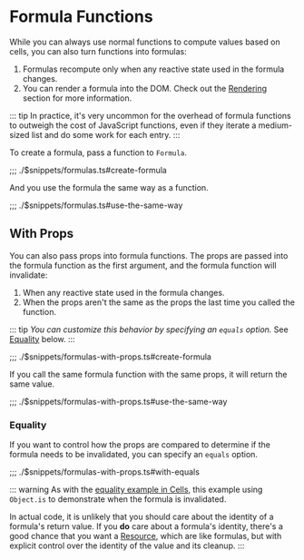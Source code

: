 # Formula Functions

While you can always use normal functions to compute values based on cells, you can also turn functions into formulas:

1. Formulas recompute only when any reactive state used in the formula changes.
2. You can render a formula into the DOM. Check out the [Rendering](../5-advanced/1-renderer.md) section for more information.

::: tip
In practice, it's very uncommon for the overhead of formula functions to outweigh the cost of JavaScript functions, even if they iterate a medium-sized list and do some work for each entry.
:::

To create a formula, pass a function to `Formula`.

;;; ./$snippets/formulas.ts#create-formula

And you use the formula the same way as a function.

;;; ./$snippets/formulas.ts#use-the-same-way

## With Props

You can also pass props into formula functions. The props are passed into the formula function as the first argument, and the formula function will invalidate:

1. When any reactive state used in the formula changes.
2. When the props aren't the same as the props the last time you called the function.

::: tip
_You can customize this behavior by specifying an `equals` option._ See [Equality](#equality) below.
:::

;;; ./$snippets/formulas-with-props.ts#create-formula

If you call the same formula function with the same props, it will return the same value.

;;; ./$snippets/formulas-with-props.ts#use-the-same-way

### Equality

If you want to control how the props are compared to determine if the formula needs to be invalidated, you can specify an `equals` option.

;;; ./$snippets/formulas-with-props.ts#with-equals

::: warning
As with the [equality example in Cells](../2-fundamentals/1-cells.md#equality), this example using `Object.is` to demonstrate when the formula is invalidated.

In actual code, it is unlikely that you should care about the identity of a formula's return value. If you **do** care about a formula's identity, there's a good chance that you want a [Resource](../2-fundamentals/4-resources.md), which are like formulas, but with explicit control over the identity of the value and its cleanup.
:::
